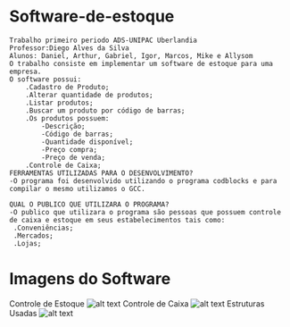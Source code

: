 # Software-de-estoque
    Trabalho primeiro periodo ADS-UNIPAC Uberlandia
    Professor:Diego Alves da Silva
    Alunos: Daniel, Arthur, Gabriel, Igor, Marcos, Mike e Allysom
    O trabalho consiste em implementar um software de estoque para uma empresa.
    O software possui:
        .Cadastro de Produto;
        .Alterar quantidade de produtos;
        .Listar produtos;
        .Buscar um produto por código de barras;
        .Os produtos possuem:
            -Descrição;
            -Código de barras;
            -Quantidade disponível;
            -Preço compra;
            -Preço de venda;
        .Controle de Caixa;
    FERRAMENTAS UTILIZADAS PARA O DESENVOLVIMENTO?
    -O programa foi desenvolvido utilizando o programa codblocks e para compilar o mesmo utilizamos o GCC.

    QUAL O PUBLICO QUE UTILIZARA O PROGRAMA?
    -O publico que utilizara o programa são pessoas que possuem controle de caixa e estoque em seus estabelecimentos tais como:
     .Conveniências;
     .Mercados; 
     .Lojas;  
   
# Imagens do Software   
Controle de Estoque
![alt text](https://i.imgur.com/wG5GQvO.png)
Controle de Caixa
![alt text](https://i.imgur.com/KVnTZ4L.png)
Estruturas Usadas
![alt text](https://i.imgur.com/XQGMJi8.png)
